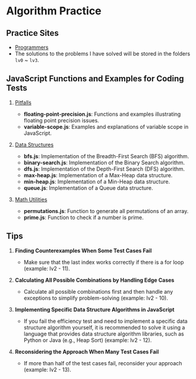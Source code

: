 # Algorithm Practice

## Practice Sites
- [Programmers](https://school.programmers.co.kr/learn/challenges?order=recent)
- The solutions to the problems I have solved will be stored in the folders `lv0` ~ `lv3`.

## JavaScript Functions and Examples for Coding Tests
1. [Pitfalls](./00_pitfalls)
    - **floating-point-precision.js**: Functions and examples illustrating floating point precision issues.
    - **variable-scope.js**: Examples and explanations of variable scope in JavaScript.

2. [Data Structures](./01_data-structures)
    - **bfs.js**: Implementation of the Breadth-First Search (BFS) algorithm.
    - **binary-search.js**: Implementation of the Binary Search algorithm.
    - **dfs.js**: Implementation of the Depth-First Search (DFS) algorithm.
    - **max-heap.js**: Implementation of a Max-Heap data structure.
    - **min-heap.js**: Implementation of a Min-Heap data structure.
    - **queue.js**: Implementation of a Queue data structure.

3. [Math Utilities](./02_math-utilities)
    - **permutations.js**: Function to generate all permutations of an array.
    - **prime.js**: Function to check if a number is prime.

## Tips
1. **Finding Counterexamples When Some Test Cases Fail**
    - Make sure that the last index works correctly if there is a for loop (example: lv2 - 11).

2. **Calculating All Possible Combinations by Handling Edge Cases**
    - Calculate all possible combinations first and then handle any exceptions to simplify problem-solving (example: lv2 - 10).

3. **Implementing Specific Data Structure Algorithms in JavaScript**
    - If you fail the efficiency test and need to implement a specific data structure algorithm yourself, it is recommended to solve it using a language that provides data structure algorithm libraries, such as Python or Java (e.g., Heap Sort) (example: lv2 - 12).

4. **Reconsidering the Approach When Many Test Cases Fail**
    - If more than half of the test cases fail, reconsider your approach (example: lv2 - 13).

